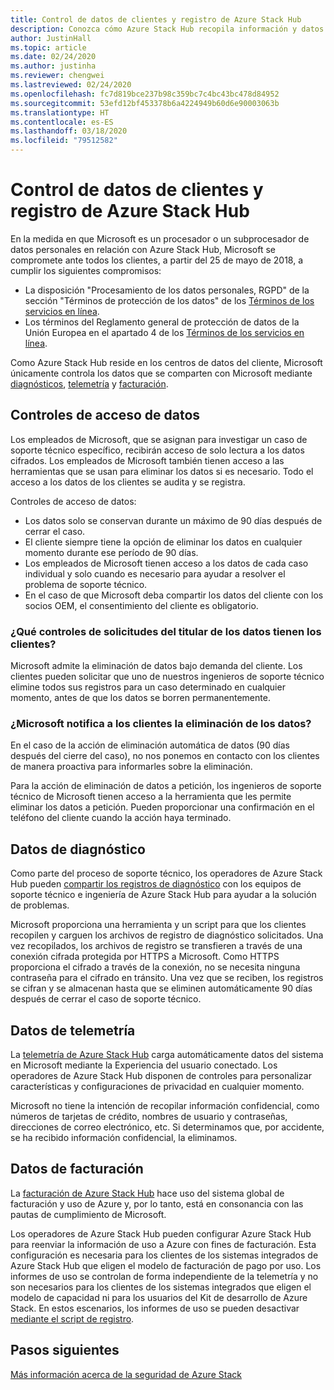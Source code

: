 ```yaml
---
title: Control de datos de clientes y registro de Azure Stack Hub
description: Conozca cómo Azure Stack Hub recopila información y datos de clientes.
author: JustinHall
ms.topic: article
ms.date: 02/24/2020
ms.author: justinha
ms.reviewer: chengwei
ms.lastreviewed: 02/24/2020
ms.openlocfilehash: fc7d819bce237b98c359bc7c4bc43bc478d84952
ms.sourcegitcommit: 53efd12bf453378b6a4224949b60d6e90003063b
ms.translationtype: HT
ms.contentlocale: es-ES
ms.lasthandoff: 03/18/2020
ms.locfileid: "79512582"
---
```

# <a name="azure-stack-hub-log-and-customer-data-handling"></a>Control de datos de clientes y registro de Azure Stack Hub 

En la medida en que Microsoft es un procesador o un subprocesador de datos personales en relación con Azure Stack Hub, Microsoft se compromete ante todos los clientes, a partir del 25 de mayo de 2018, a cumplir los siguientes compromisos:

- La disposición "Procesamiento de los datos personales, RGPD" de la sección "Términos de protección de los datos" de los [Términos de los servicios en línea](http://www.microsoftvolumelicensing.com/DocumentSearch.aspx?Mode=3&DocumentTypeId=31).
- Los términos del Reglamento general de protección de datos de la Unión Europea en el apartado 4 de los [Términos de los servicios en línea](http://www.microsoftvolumelicensing.com/DocumentSearch.aspx?Mode=3&DocumentTypeId=31).

Como Azure Stack Hub reside en los centros de datos del cliente, Microsoft únicamente controla los datos que se comparten con Microsoft mediante [diagnósticos](azure-stack-diagnostic-log-collection-overview-tzl.md), [telemetría](azure-stack-telemetry.md) y [facturación](azure-stack-usage-reporting.md).  

## <a name="data-access-controls"></a>Controles de acceso de datos 
Los empleados de Microsoft, que se asignan para investigar un caso de soporte técnico específico, recibirán acceso de solo lectura a los datos cifrados. Los empleados de Microsoft también tienen acceso a las herramientas que se usan para eliminar los datos si es necesario. Todo el acceso a los datos de los clientes se audita y se registra.  

Controles de acceso de datos:
- Los datos solo se conservan durante un máximo de 90 días después de cerrar el caso.
- El cliente siempre tiene la opción de eliminar los datos en cualquier momento durante ese período de 90 días.
- Los empleados de Microsoft tienen acceso a los datos de cada caso individual y solo cuando es necesario para ayudar a resolver el problema de soporte técnico.
- En el caso de que Microsoft deba compartir los datos del cliente con los socios OEM, el consentimiento del cliente es obligatorio.  

### <a name="what-data-subject-requests-dsr-controls-do-customers-have"></a>¿Qué controles de solicitudes del titular de los datos tienen los clientes?
Microsoft admite la eliminación de datos bajo demanda del cliente. Los clientes pueden solicitar que uno de nuestros ingenieros de soporte técnico elimine todos sus registros para un caso determinado en cualquier momento, antes de que los datos se borren permanentemente.  

### <a name="does-microsoft-notify-customers-when-the-data-is-deleted"></a>¿Microsoft notifica a los clientes la eliminación de los datos?
En el caso de la acción de eliminación automática de datos (90 días después del cierre del caso), no nos ponemos en contacto con los clientes de manera proactiva para informarles sobre la eliminación.

Para la acción de eliminación de datos a petición, los ingenieros de soporte técnico de Microsoft tienen acceso a la herramienta que les permite eliminar los datos a petición. Pueden proporcionar una confirmación en el teléfono del cliente cuando la acción haya terminado.

## <a name="diagnostic-data"></a>Datos de diagnóstico
Como parte del proceso de soporte técnico, los operadores de Azure Stack Hub pueden [compartir los registros de diagnóstico](azure-stack-diagnostic-log-collection-overview-tzl.md) con los equipos de soporte técnico e ingeniería de Azure Stack Hub para ayudar a la solución de problemas.

Microsoft proporciona una herramienta y un script para que los clientes recopilen y carguen los archivos de registro de diagnóstico solicitados. Una vez recopilados, los archivos de registro se transfieren a través de una conexión cifrada protegida por HTTPS a Microsoft. Como HTTPS proporciona el cifrado a través de la conexión, no se necesita ninguna contraseña para el cifrado en tránsito. Una vez que se reciben, los registros se cifran y se almacenan hasta que se eliminen automáticamente 90 días después de cerrar el caso de soporte técnico.

## <a name="telemetry-data"></a>Datos de telemetría
La [telemetría de Azure Stack Hub](azure-stack-telemetry.md) carga automáticamente datos del sistema en Microsoft mediante la Experiencia del usuario conectado. Los operadores de Azure Stack Hub disponen de controles para personalizar características y configuraciones de privacidad en cualquier momento.

Microsoft no tiene la intención de recopilar información confidencial, como números de tarjetas de crédito, nombres de usuario y contraseñas, direcciones de correo electrónico, etc. Si determinamos que, por accidente, se ha recibido información confidencial, la eliminamos.

## <a name="billing-data"></a>Datos de facturación
La [facturación de Azure Stack Hub](azure-stack-usage-reporting.md) hace uso del sistema global de facturación y uso de Azure y, por lo tanto, está en consonancia con las pautas de cumplimiento de Microsoft.

Los operadores de Azure Stack Hub pueden configurar Azure Stack Hub para reenviar la información de uso a Azure con fines de facturación. Esta configuración es necesaria para los clientes de los sistemas integrados de Azure Stack Hub que eligen el modelo de facturación de pago por uso. Los informes de uso se controlan de forma independiente de la telemetría y no son necesarios para los clientes de los sistemas integrados que eligen el modelo de capacidad ni para los usuarios del Kit de desarrollo de Azure Stack. En estos escenarios, los informes de uso se pueden desactivar [mediante el script de registro](azure-stack-usage-reporting.md).


## <a name="next-steps"></a>Pasos siguientes 
[Más información acerca de la seguridad de Azure Stack](azure-stack-security-foundations.md) 
